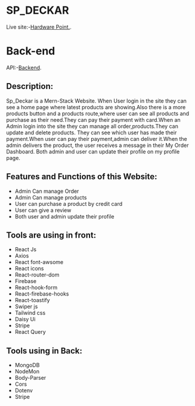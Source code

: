 # SP_DECKAR


Live site:-[Hardware Point.](https://assignment12-685d7.web.app/).


# Back-end

API:-[Backend](https://salty-reef-27679.herokuapp.com/).


## Description:
Sp_Deckar is a Mern-Stack Website. When User login in the site they can see a home page where latest products are showing.Also there is a more products button and a products route,where user can see all products and purchase as their need.They can pay their payment with card.When an Admin login into the site they can manage all order,products.They can update and delete products.
They can see which user has made their payment.When user can pay their payment,admin can deliver it.When the admin delivers the product, the user receives a message in their My Order Dashboard.
Both admin and user can update their profile on my profile page.

## Features and Functions of this Website:
* Admin Can manage Order
* Admin Can manage products
* User can purchase a product by credit card
* User can give a review
* Both user and admin update their profile


## Tools are using in front:
* React Js
* Axios
* React font-awsome
* React icons
* React-router-dom
* Firebase 
* React-hook-form
* React-firebase-hooks
* React-toastify
* Swiper js
* Tailwind css
* Daisy Ui
* Stripe
* React Query

## Tools using in Back:
* MongoDB
* NodeMon
* Body-Parser
* Cors
* Dotenv
* Stripe